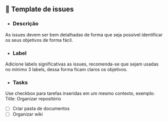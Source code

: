 ## 🔵 Template de issues

* ### Descrição
As issues devem ser bem detalhadas de forma que seja possível identificar os seus objetivos de forma fácil.

* ### Label
Adicione labels significativas as issues, recomenda-se que sejam usadas no mínimo 3 labels, dessa forma ficam claros os objetivos.

* ### Tasks
Use checkbox para tarefas inseridas em um mesmo contexto, exemplo:        
Title: Organizar repositório        
- [ ] Criar pasta de documentos
- [ ] Organizar wiki
